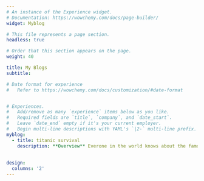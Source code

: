 ```yaml
---
# An instance of the Experience widget.
# Documentation: https://wowchemy.com/docs/page-builder/
widget: Myblog

# This file represents a page section.
headless: true

# Order that this section appears on the page.
weight: 40

title: My Blogs
subtitle:

# Date format for experience
#   Refer to https://wowchemy.com/docs/customization/#date-format


# Experiences.
#   Add/remove as many `experience` items below as you like.
#   Required fields are `title`, `company`, and `date_start`.
#   Leave `date_end` empty if it's your current employer.
#   Begin multi-line descriptions with YAML's `|2-` multi-line prefix.
myblog:
  - title: titanic survival
    description: **Overview** Everone in the world knows about the famous titanic ship and the disaster.based on the data of the titanic ship we are creating a machine learning model. Read more [title](https://medium.com/@penintinarender/prediciting-the-survival-of-titanic-disaster-87f0cbc6e32f)
        
  
design:
  columns: '2'
---
```

